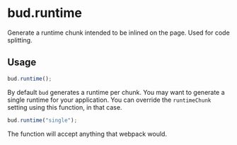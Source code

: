 # bud.runtime

Generate a runtime chunk intended to be inlined on the page. Used for code splitting.

## Usage

```js
bud.runtime();
```

By default `bud` generates a runtime per chunk. You may want to generate a single runtime for your application.
You can override the `runtimeChunk` setting using this function, in that case.

```js
bud.runtime("single");
```

The function will accept anything that webpack would.
